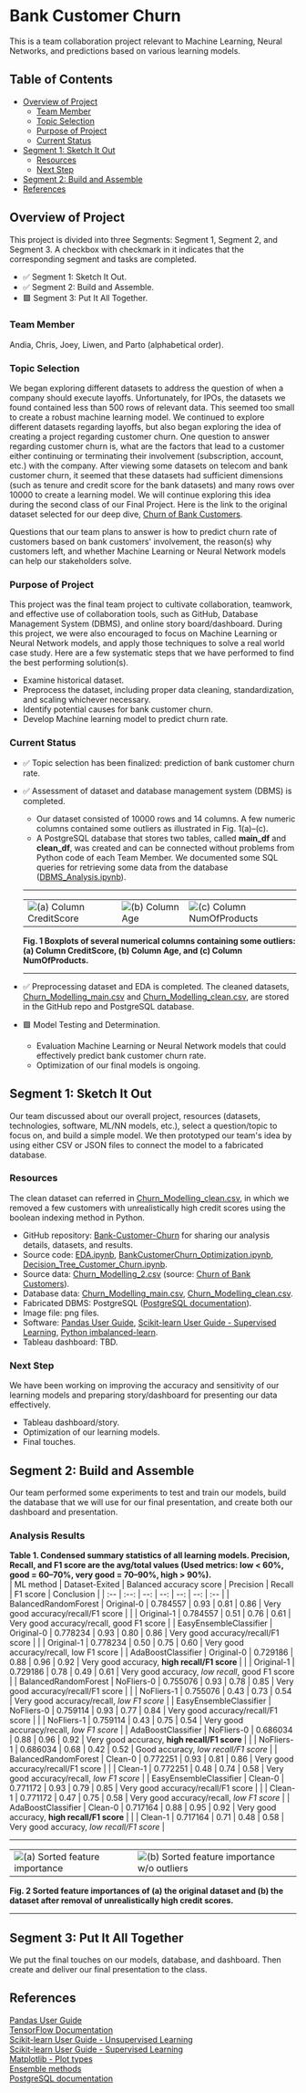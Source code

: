 # Bank Customer Churn
This is a team collaboration project relevant to Machine Learning, Neural Networks, and predictions based on various learning models.

## Table of Contents

- [Overview of Project](#overview-of-project)
  - [Team Member](#team-member)
  - [Topic Selection](#topic-selection)
  - [Purpose of Project](#purpose-of-project)
  - [Current Status](#current-status)
- [Segment 1: Sketch It Out](#segment-1-sketch-it-out)
  - [Resources](#resources)
  - [Next Step](#next-step)
- [Segment 2: Build and Assemble](#segment-2-build-and-assemble)
- [References](#references)

## Overview of Project

This project is divided into three Segments: Segment 1, Segment 2, and Segment 3. A checkbox with checkmark in it indicates that the corresponding segment and tasks are completed. 

- ✅ Segment 1: Sketch It Out.
- ✅ Segment 2: Build and Assemble.
- 🟩 Segment 3: Put It All Together.

### Team Member

Andia, Chris, Joey, Liwen, and Parto (alphabetical order).

### Topic Selection

We began exploring different datasets to address the question of when a company should execute layoffs. Unfortunately, for IPOs, the datasets we found contained less than 500 rows of relevant data. This seemed too small to create a robust machine learning model. We continued to explore different datasets regarding layoffs, but also began exploring the idea of creating a project regarding customer churn. One question to answer regarding customer churn is, what are the factors that lead to a customer either continuing or terminating their involvement (subscription, account, etc.) with the company. After viewing some datasets on telecom and bank customer churn, it seemed that these datasets had sufficient dimensions (such as tenure and credit score for the bank datasets) and many rows over 10000 to create a learning model. We will continue exploring this idea during the second class of our Final Project. Here is the link to the original dataset selected for our deep dive, [Churn of Bank Customers](https://www.kaggle.com/datasets/mathchi/churn-for-bank-customers?resource=download).

Questions that our team plans to answer is how to predict churn rate of customers based on bank customers' involvement, the reason(s) why customers left, and whether Machine Learning or Neural Network models can help our stakeholders solve.

### Purpose of Project

This project was the final team project to cultivate collaboration, teamwork, and effective use of collaboration tools, such as GitHub, Database Management System (DBMS), and online story board/dashboard. During this project, we were also encouraged to focus on Machine Learning or Neural Network models, and apply those techniques to solve a real world case study. Here are a few systematic steps that we have performed to find the best performing solution(s).

- Examine historical dataset.
- Preprocess the dataset, including proper data cleaning, standardization, and scaling whichever necessary.
- Identify potential causes for bank customer churn.
- Develop Machine learning model to predict churn rate.

### Current Status

- ✅ Topic selection has been finalized: prediction of bank customer churn rate.

- ✅ Assessment of dataset and database management system (DBMS) is completed.
  - Our dataset consisted of 10000 rows and 14 columns. A few numeric columns contained some outliers as illustrated in Fig. 1(a)&ndash;(c).
  - A PostgreSQL database that stores two tables, called **main_df** and **clean_df**, was created and can be connected without problems from Python code of each Team Member. We documented some SQL queries for retrieving some data from the database ([DBMS_Analysis.ipynb](./DBMS_Analysis.ipynb)).

  <hr>
  <table><tr><td><img src='Data/CreditScore_boxplot.png' title='(a) Column CreditScore'></td><td><img src='Data/Age_boxplot.png' title='(b) Column Age'></td><td><img src='Data/NumOfProducts_boxplot.png' title='(c) Column NumOfProducts'></td></tr></table>

  **Fig. 1 Boxplots of several numerical columns containing some outliers: (a) Column CreditScore, (b) Column Age, and (c) Column NumOfProducts.**
  <hr>

- ✅ Preprocessing dataset and EDA is completed. The cleaned datasets, [Churn_Modelling_main.csv](./Data/Churn_Modelling_main.csv) and [Churn_Modelling_clean.csv](./Data/Churn_Modelling_clean.csv), are stored in the GitHub repo and PostgreSQL database.

- 🟩 Model Testing and Determination.
  - Evaluation Machine Learning or Neural Network models that could effectively predict bank customer churn rate.
  - Optimization of our final models is ongoing.

## Segment 1: Sketch It Out

Our team discussed about our overall project, resources (datasets, technologies, software, ML/NN models, etc.), select a question/topic to focus on, and build a simple model. We then prototyped our team's idea by using either CSV or JSON files to connect the model to a fabricated database.

### Resources

The clean dataset can referred in [Churn_Modelling_clean.csv](./Data/Churn_Modelling_clean.csv), in which we removed a few customers with unrealistically high credit scores using the boolean indexing method in Python.

- GitHub repository: [Bank-Customer-Churn](https://github.com/chris820629/Bank-Customer-Churn) for sharing our analysis details, datasets, and results.
- Source code: [EDA.ipynb](./EDA.ipynb), [BankCustomerChurn_Optimization.ipynb](./BankCustomerChurn_Optimization.ipynb), [Decision_Tree_Customer_Churn.ipynb](./Decision_Tree_Customer_Churn.ipynb).
- Source data: [Churn_Modelling_2.csv](./Resources/Churn_Modelling_2.csv) (source: [Churn of Bank Customers](https://www.kaggle.com/datasets/mathchi/churn-for-bank-customers?resource=download)).
- Database data: [Churn_Modelling_main.csv](./Data/Churn_Modelling_clean.csv), [Churn_Modelling_clean.csv](./Data/Churn_Modelling_clean.csv).
- Fabricated DBMS: PostgreSQL ([PostgreSQL documentation](https://www.postgresql.org/docs/)).
- Image file: png files.
- Software: [Pandas User Guide](https://pandas.pydata.org/pandas-docs/stable/user_guide/index.html#user-guide), [Scikit-learn User Guide - Supervised Learning](https://scikit-learn.org/stable/supervised_learning.html), [Python imbalanced-learn](https://pypi.org/project/imbalanced-learn/).
- Tableau dashboard: TBD.

### Next Step

We have been working on improving the accuracy and sensitivity of our learning models and preparing story/dashboard for presenting our data effectively.

- Tableau dashboard/story.
- Optimization of our learning models.
- Final touches.

## Segment 2: Build and Assemble

Our team performed some experiments to test and train our models, build the database that we will use for our final presentation, and create both our dashboard and presentation.

### Analysis Results

**Table 1. Condensed summary statistics of all learning models. Precision, Recall, and F1 score are the avg/total values (Used metrics: low &lt; 60%, good = 60&ndash;70%, very good = 70&ndash;90%, high &gt; 90%).**  
| ML method              | Dataset-Exited | Balanced accuracy score | Precision | Recall  | F1 score | Conclusion                                      |
| :--                    | :--:           |                     --: |       --: |     --: |      --: | :--                                             |
| BalancedRandomForest   | Original-0     |   0.784557              | 0.93      |    0.81 |  0.86    | Very good accuracy/recall/F1 score              |
|                        | Original-1     |   0.784557              | 0.51      |    0.76 |  0.61    | Very good accuracy/recall, good F1 score        |
| EasyEnsembleClassifier | Original-0     |   0.778234              | 0.93      |    0.80 |  0.86    | Very good accuracy/recall/F1 score              |
|                        | Original-1     |   0.778234              | 0.50      |    0.75 |  0.60    | Very good accuracy/recall, low F1 score         |
| AdaBoostClassifier     | Original-0     |   0.729186              | 0.88      |    0.96 |  0.92    | Very good accuracy, **high recall/F1 score**    |
|                        | Original-1     |   0.729186              | 0.78      |    0.49 |  0.61    | Very good accuracy, *low recall*, good F1 score |
| BalancedRandomForest   | NoFliers-0     |   0.755076              | 0.93      |    0.78 |  0.85    | Very good accuracy/recall/F1 score              |
|                        | NoFliers-1     |   0.755076              | 0.43      |    0.73 |  0.54    | Very good accuracy/recall, *low F1 score*       |
| EasyEnsembleClassifier | NoFliers-0     |   0.759114              | 0.93      |    0.77 |  0.84    | Very good accuracy/recall/F1 score              |
|                        | NoFliers-1     |   0.759114              | 0.43      |    0.75 |  0.54    | Very good accuracy/recall, *low F1 score*       |
| AdaBoostClassifier     | NoFliers-0     |   0.686034              | 0.88      |    0.96 |  0.92    | Very good accuracy, **high recall/F1 score**    |
|                        | NoFliers-1     |   0.686034              | 0.68      |    0.42 |  0.52    | Good accuracy, *low recall/F1 score*            |
| BalancedRandomForest   | Clean-0        |   0.772251              | 0.93      |    0.81 |  0.86    | Very good accuracy/recall/F1 score                 |
|                        | Clean-1        |   0.772251              | 0.48      |    0.74 |  0.58    | Very good accuracy/recall, *low F1 score*          |
| EasyEnsembleClassifier | Clean-0        |   0.771172              | 0.93      |    0.79 |  0.85    | Very good accuracy/recall/F1 score                 |
|                        | Clean-1        |   0.771172              | 0.47      |    0.75 |  0.58    | Very good accuracy/recall, *low F1 score*          |
| AdaBoostClassifier     | Clean-0        |   0.717164              | 0.88      |    0.95 |  0.92    | Very good accuracy, **high recall/F1 score**       |
|                        | Clean-1        |   0.717164              | 0.71      |    0.48 |  0.58    | Very good accuracy, *low recall/F1 score*          |

<hr>
<table><tr><td><img src='Data/BankCustomerChurn_main_df_FeatureImportance.png' title='(a) Sorted feature importance'></td><td><img src='Data/BankCustomerChurn_clean_df_FeatureImportance.png' title='(b) Sorted feature importance w/o outliers'></td></tr></table>

**Fig. 2 Sorted feature importances of (a) the original dataset and (b) the dataset after removal of unrealistically high credit scores.**
<hr>

## Segment 3: Put It All Together

We put the final touches on our models, database, and dashboard. Then create and deliver our final presentation to the class.

## References

[Pandas User Guide](https://pandas.pydata.org/pandas-docs/stable/user_guide/index.html#user-guide)  
[TensorFlow Documentation](https://www.tensorflow.org/guide/)  
[Scikit-learn User Guide - Unsupervised Learning](https://scikit-learn.org/stable/unsupervised_learning.html)  
[Scikit-learn User Guide - Supervised Learning](https://scikit-learn.org/stable/supervised_learning.html)  
[Matplotlib - Plot types](https://matplotlib.org/stable/plot_types/index.html)  
[Ensemble methods](https://imbalanced-learn.org/stable/references/ensemble.html#)  
[PostgreSQL documentation](https://www.postgresql.org/docs/)  
